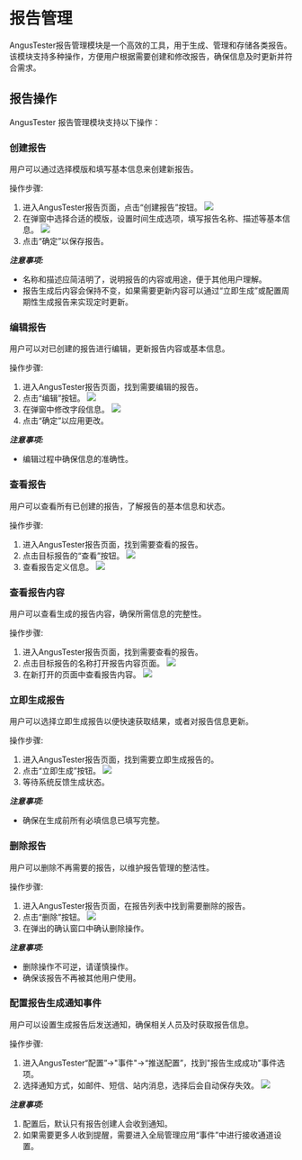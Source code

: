 # 报告管理

AngusTester报告管理模块是一个高效的工具，用于生成、管理和存储各类报告。该模块支持多种操作，方便用户根据需要创建和修改报告，确保信息及时更新并符合需求。

## 报告操作

AngusTester 报告管理模块支持以下操作：

### 创建报告

用户可以通过选择模版和填写基本信息来创建新报告。

操作步骤:

1. 进入AngusTester报告页面，点击“创建报告”按钮。
   ![](https://bj-c1-prod-files.xcan.cloud/storage/pubapi/v1/file/report-add.png?fid=251751417168003227&fpt=naTGDEeimY01BQlLxYL6QoidwEDdM3eS7s1bXHW9)
2. 在弹窗中选择合适的模版，设置时间生成选项，填写报告名称、描述等基本信息。
   ![](https://bj-c1-prod-files.xcan.cloud/storage/pubapi/v1/file/report-add-content.png?fid=251751417168003225&fpt=9dfjhQBDN5IGKB3htUJUI1c0waZubCkNOGGq5ZJW)
3. 点击“确定”以保存报告。

***注意事项:***

- 名称和描述应简洁明了，说明报告的内容或用途，便于其他用户理解。
- 报告生成后内容会保持不变，如果需要更新内容可以通过“立即生成”或配置周期性生成报告来实现定时更新。

### 编辑报告

用户可以对已创建的报告进行编辑，更新报告内容或基本信息。

操作步骤:

1. 进入AngusTester报告页面，找到需要编辑的报告。
2. 点击“编辑”按钮。
   ![](https://bj-c1-prod-files.xcan.cloud/storage/pubapi/v1/file/report-edit.png?fid=251751339858591922&fpt=QhioeAvq2DnPKr56WKdiE7MNGIo0mK0ej7OOjTcy)
3. 在弹窗中修改字段信息。
   ![](https://bj-c1-prod-files.xcan.cloud/storage/pubapi/v1/file/report-edit-view.png?fid=251751339858591920&fpt=wHkcqSiayP9vd07A7clYHzhCV1ygfB1NFTYp1129)
4. 点击“确定”以应用更改。

***注意事项:***

- 编辑过程中确保信息的准确性。

### 查看报告

用户可以查看所有已创建的报告，了解报告的基本信息和状态。

操作步骤:

1. 进入AngusTester报告页面，找到需要查看的报告。
2. 点击目标报告的“查看”按钮。
   ![](https://bj-c1-prod-files.xcan.cloud/storage/pubapi/v1/file/report-view.png?fid=251751417168003241&fpt=fFu2JwBTkTyMP73SropYC4tQSGTH0H606sCoMj4y)
3. 查看报告定义信息。
   ![](https://bj-c1-prod-files.xcan.cloud/storage/pubapi/v1/file/report-view-view.png?fid=251751339858591924&fpt=gkiN1cXHeAvOBQjsnvLy7iUFMOFhRS2kbOHMJtpO)

### 查看报告内容

用户可以查看生成的报告内容，确保所需信息的完整性。

操作步骤:

1. 进入AngusTester报告页面，找到需要查看的报告。
2. 点击目标报告的名称打开报告内容页面。
   ![](https://bj-c1-prod-files.xcan.cloud/storage/pubapi/v1/file/report-content.png?fid=251751417168003231&fpt=i3nS5BSBP2ucZVC1mkR9cyd5rAIzGvNLw1dE1zjy)
3. 在新打开的页面中查看报告内容。
   ![](https://bj-c1-prod-files.xcan.cloud/storage/pubapi/v1/file/report-content-view.png?fid=251751417168003229&fpt=zfht3P5PSNnP9ViH9moAcLw7UGEhB4uS9w99e4Gv)

### 立即生成报告

用户可以选择立即生成报告以便快速获取结果，或者对报告信息更新。

操作步骤:

1. 进入AngusTester报告页面，找到需要立即生成报告的。
2. 点击“立即生成”按钮。
   ![](https://bj-c1-prod-files.xcan.cloud/storage/pubapi/v1/file/report-gen-now.png?fid=251751417168003237&fpt=u3qEMs8xLakjC5m2MYgf9c31dDhx2G7dhqQLokcZ)
3. 等待系统反馈生成状态。

***注意事项:***

- 确保在生成前所有必填信息已填写完整。

### 删除报告

用户可以删除不再需要的报告，以维护报告管理的整洁性。

操作步骤:

1. 进入AngusTester报告页面，在报告列表中找到需要删除的报告。
2. 点击“删除”按钮。
   ![](https://bj-c1-prod-files.xcan.cloud/storage/pubapi/v1/file/report-delete.png?fid=251751417168003233&fpt=CxuEkGYc4sL1SDcJqRar0j7WdPSWQheMb5JDk25K)
3. 在弹出的确认窗口中确认删除操作。
   
***注意事项:***

- 删除操作不可逆，请谨慎操作。
- 确保该报告不再被其他用户使用。

### 配置报告生成通知事件

用户可以设置生成报告后发送通知，确保相关人员及时获取报告信息。

操作步骤:

1. 进入AngusTester“配置”->"事件"->“推送配置”，找到"报告生成成功"事件选项。
2. 选择通知方式，如邮件、短信、站内消息，选择后会自动保存失效。
   ![](https://bj-c1-prod-files.xcan.cloud/storage/pubapi/v1/file/report-event-config.png?fid=251751417168003235&fpt=O82I06hLuKp6SY1Tf11uy6TiqF4sCJ9BdkmU4MsI)

***注意事项:***
1. 配置后，默认只有报告创建人会收到通知。
2. 如果需要更多人收到提醒，需要进入全局管理应用“事件”中进行接收通道设置。

